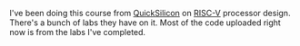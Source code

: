 I've been doing this course from [QuickSilicon](https://quicksilicon.in/) on [RISC-V](https://en.wikipedia.org/wiki/RISC-V) processor design. There's a bunch of labs they have on it. Most of the code uploaded right now is from the labs I've completed.
